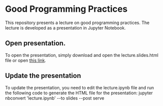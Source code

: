 # Good Programming Practices
This repository presents a lecture on good programming practices. The lecture is developed as a presentation in Jupyter Notebook.

## Open presentation.
To open the presentation, simply download and open the lecture.slides.html file or open [this link](https://gimscop.github.io/good_programming_practices/lecture.slides.html).

## Update the presentation
To update the presentation, you need to edit the lecture.ipynb file and run the following code to generate the HTML file for the presentation: jupyter nbconvert 'lecture.ipynb' --to slides --post serve
